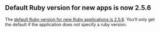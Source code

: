 ## Default Ruby version for new apps is now 2.5.6

The [default Ruby version for new Ruby applications is 2.5.6](https://devcenter.heroku.com/articles/ruby-support#default-ruby-version-for-new-apps). You’ll only get the default if the application does not specify a ruby version.